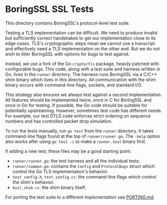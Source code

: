 # BoringSSL SSL Tests

This directory contains BoringSSL's protocol-level test suite.

Testing a TLS implementation can be difficult. We need to produce invalid but
sufficiently correct handshakes to get our implementation close to its edge
cases. TLS's cryptographic steps mean we cannot use a transcript and effectively
need a TLS implementation on the other end. But we do not wish to litter
BoringSSL with options for bugs to test against.

Instead, we use a fork of the Go `crypto/tls` package, heavily patched with
configurable bugs. This code, along with a test suite and harness written in Go,
lives in the `runner` directory. The harness runs BoringSSL via a C/C++ shim
binary which lives in this directory. All communication with the shim binary
occurs with command-line flags, sockets, and standard I/O.

This strategy also ensures we always test against a second implementation. All
features should be implemented twice, once in C for BoringSSL and once in Go for
testing. If possible, the Go code should be suitable for potentially
upstreaming. However, sometimes test code has different needs. For example, our
test DTLS code enforces strict ordering on sequence numbers and has controlled
packet drop simulation.

To run the tests manually, run `go test` from the `runner` directory. It takes
command-line flags found at the top of `runner/runner.go`. The `-help` option
also works after using `go test -c` to make a `runner.test` binary first.

If adding a new test, these files may be a good starting point:

 * `runner/runner.go`: the test harness and all the individual tests.
 * `runner/common.go`: contains the `Config` and `ProtocolBugs` struct which
   control the Go TLS implementation's behavior.
 * `test_config.h`, `test_config.cc`: the command-line flags which control the
   shim's behavior.
 * `bssl_shim.cc`: the shim binary itself.

For porting the test suite to a different implementation see
[PORTING.md](./PORTING.md).
